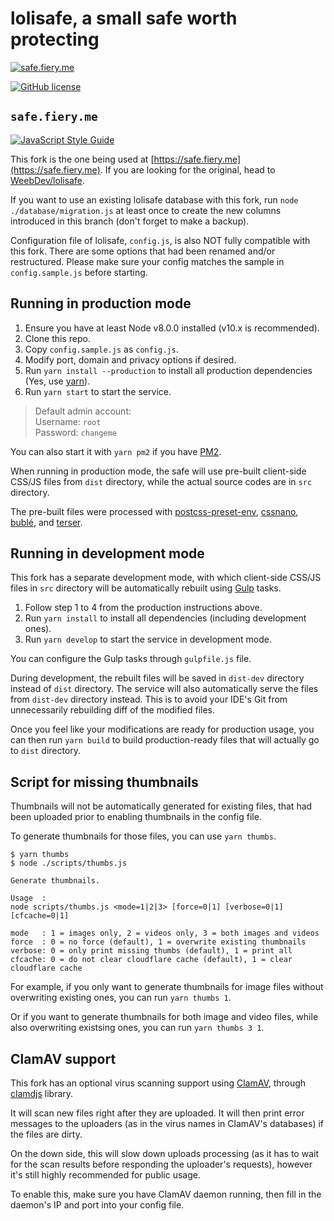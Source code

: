 # lolisafe, a small safe worth protecting

[![safe.fiery.me](https://i.fiery.me/2Eeb.png)](https://safe.fiery.me)

[![GitHub license](https://img.shields.io/badge/license-MIT-blue.svg?style=flat-square)](https://raw.githubusercontent.com/WeebDev/lolisafe/master/LICENSE)

## `safe.fiery.me`

[![JavaScript Style Guide](https://cdn.rawgit.com/standard/standard/master/badge.svg)](https://github.com/standard/standard)

This fork is the one being used at [https://safe.fiery.me](https://safe.fiery.me). If you are looking for the original, head to [WeebDev/lolisafe](https://github.com/WeebDev/lolisafe).

If you want to use an existing lolisafe database with this fork, run `node ./database/migration.js` at least once to create the new columns introduced in this branch (don't forget to make a backup).

Configuration file of lolisafe, `config.js`, is also NOT fully compatible with this fork. There are some options that had been renamed and/or restructured. Please make sure your config matches the sample in `config.sample.js` before starting.

## Running in production mode

1. Ensure you have at least Node v8.0.0 installed (v10.x is recommended).
2. Clone this repo.
3. Copy `config.sample.js` as `config.js`.
4. Modify port, domain and privacy options if desired.
5. Run `yarn install --production` to install all production dependencies (Yes, use [yarn](https://yarnpkg.com)).
6. Run `yarn start` to start the service.

> Default admin account:  
> Username: `root`  
> Password: `changeme`

You can also start it with `yarn pm2` if you have [PM2](https://pm2.keymetrics.io/).

When running in production mode, the safe will use pre-built client-side CSS/JS files from `dist` directory, while the actual source codes are in `src` directory.

The pre-built files were processed with [postcss-preset-env](https://github.com/csstools/postcss-preset-env), [cssnano](https://github.com/cssnano/cssnano), [bublé](https://github.com/bublejs/buble), and [terser](https://github.com/terser/terser).

## Running in development mode

This fork has a separate development mode, with which client-side CSS/JS files in `src` directory will be automatically rebuilt using [Gulp](https://github.com/gulpjs/gulp#what-is-gulp) tasks.

1. Follow step 1 to 4 from the production instructions above.
2. Run `yarn install` to install all dependencies (including development ones).
3. Run `yarn develop` to start the service in development mode.

You can configure the Gulp tasks through `gulpfile.js` file.

During development, the rebuilt files will be saved in `dist-dev` directory instead of `dist` directory. The service will also automatically serve the files from `dist-dev` directory instead. This is to avoid your IDE's Git from unnecessarily rebuilding diff of the modified files.

Once you feel like your modifications are ready for production usage, you can then run `yarn build` to build production-ready files that will actually go to `dist` directory.

## Script for missing thumbnails

Thumbnails will not be automatically generated for existing files, that had been uploaded prior to enabling thumbnails in the config file.

To generate thumbnails for those files, you can use `yarn thumbs`.

```none
$ yarn thumbs
$ node ./scripts/thumbs.js

Generate thumbnails.

Usage  :
node scripts/thumbs.js <mode=1|2|3> [force=0|1] [verbose=0|1] [cfcache=0|1]

mode   : 1 = images only, 2 = videos only, 3 = both images and videos
force  : 0 = no force (default), 1 = overwrite existing thumbnails
verbose: 0 = only print missing thumbs (default), 1 = print all
cfcache: 0 = do not clear cloudflare cache (default), 1 = clear cloudflare cache
```

For example, if you only want to generate thumbnails for image files without overwriting existing ones, you can run `yarn thumbs 1`.

Or if you want to generate thumbnails for both image and video files, while also overwriting existsing ones, you can run `yarn thumbs 3 1`.

## ClamAV support

This fork has an optional virus scanning support using [ClamAV](https://www.clamav.net/), through [clamdjs](https://github.com/NingLin-P/clamdjs) library.

It will scan new files right after they are uploaded. It will then print error messages to the uploaders (as in the virus names in ClamAV's databases) if the files are dirty.

On the down side, this will slow down uploads processing (as it has to wait for the scan results before responding the uploader's requests), however it's still highly recommended for public usage.

To enable this, make sure you have ClamAV daemon running, then fill in the daemon's IP and port into your config file.

